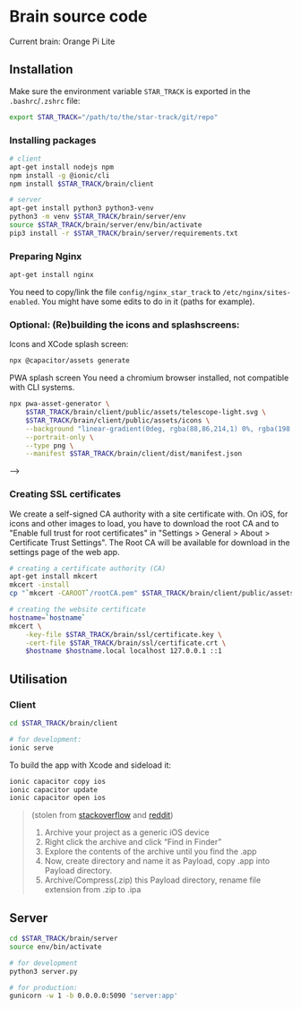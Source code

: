 # Brain source code

Current brain: Orange Pi Lite

## Installation

Make sure the environment variable `STAR_TRACK` is exported in the `.bashrc`/`.zshrc` file:
```bash
export STAR_TRACK="/path/to/the/star-track/git/repo"
```

### Installing packages

```bash
# client
apt-get install nodejs npm
npm install -g @ionic/cli
npm install $STAR_TRACK/brain/client

# server
apt-get install python3 python3-venv
python3 -m venv $STAR_TRACK/brain/server/env
source $STAR_TRACK/brain/server/env/bin/activate
pip3 install -r $STAR_TRACK/brain/server/requirements.txt
```

### Preparing Nginx

```bash
apt-get install nginx
```

You need to copy/link the file `config/nginx_star_track` to `/etc/nginx/sites-enabled`.
You might have some edits to do in it (paths for example).

### Optional: (Re)building the icons and splashscreens:

Icons and XCode splash screen:
```bash
npx @capacitor/assets generate
```

PWA splash screen
You need a chromium browser installed, not compatible with CLI systems.
```bash
npx pwa-asset-generator \
	$STAR_TRACK/brain/client/public/assets/telescope-light.svg \
	$STAR_TRACK/brain/client/public/assets/icons \
	--background "linear-gradient(0deg, rgba(88,86,214,1) 0%, rgba(198,68,252,1) 100%)" \
	--portrait-only \
	--type png \
	--manifest $STAR_TRACK/brain/client/dist/manifest.json
```
-->

### Creating SSL certificates

We create a self-signed CA authority with a site certificate with. On iOS, for
icons and other images to load, you have to download the root CA and to
"Enable full trust for root certificates" in "Settings > General > About > 
Certificate Trust Settings". The Root CA will be available for download
in the settings page of the web app.

```bash
# creating a certificate authority (CA)
apt-get install mkcert
mkcert -install
cp "`mkcert -CAROOT`/rootCA.pem" $STAR_TRACK/brain/client/public/assets/rootCA.pem

# creating the website certificate 
hostname=`hostname`
mkcert \
	-key-file $STAR_TRACK/brain/ssl/certificate.key \
	-cert-file $STAR_TRACK/brain/ssl/certificate.crt \
	$hostname $hostname.local localhost 127.0.0.1 ::1
```

## Utilisation

### Client

```bash
cd $STAR_TRACK/brain/client

# for development:
ionic serve
```

To build the app with Xcode and sideload it:

```bash
ionic capacitor copy ios
ionic capacitor update
ionic capacitor open ios
```
> (stolen from [stackoverflow](https://stackoverflow.com/a/36449958) and [reddit](https://www.reddit.com/r/Xcode/comments/kc3qu4/comment/gfrv8gz/?utm_source=share&utm_medium=web2x&context=3))
> 1. Archive your project as a generic iOS device
> 2. Right click the archive and click “Find in Finder”
> 3. Explore the contents of the archive until you find the .app
> 4. Now, create directory and name it as Payload, copy .app into Payload directory.
> 5. Archive/Compress(.zip) this Payload directory, rename file extension from .zip to .ipa


## Server

```bash
cd $STAR_TRACK/brain/server
source env/bin/activate

# for development 
python3 server.py

# for production:
gunicorn -w 1 -b 0.0.0.0:5090 'server:app'
```
